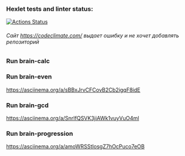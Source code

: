 ### Hexlet tests and linter status:
[![Actions Status](https://github.com/IvyBayer/frontend-project-44/workflows/hexlet-check/badge.svg)](https://github.com/IvyBayer/frontend-project-44/actions)
###### Сайт https://codeclimate.com/ выдает ошибку и не хочет добавлять репозиторий

### Run brain-calc
<script id="asciicast-FrVVFTIKn6CVEqXLXmPwqQFgR" src="https://asciinema.org/a/FrVVFTIKn6CVEqXLXmPwqQFgR.js" async></script>

### Run brain-even
https://asciinema.org/a/sBBxJrvCFCovB2Cb2igqF8idE

### Run brain-gcd
https://asciinema.org/a/SnrlfQSVK3jiAWk1vuyVuO4ml

### Run brain-progression
https://asciinema.org/a/amoWRSStIosgZ7hOcPuco7eOB